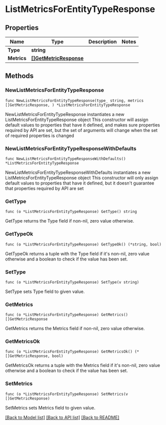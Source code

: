 # ListMetricsForEntityTypeResponse

## Properties

Name | Type | Description | Notes
------------ | ------------- | ------------- | -------------
**Type** | **string** |  | 
**Metrics** | [**[]GetMetricResponse**](GetMetricResponse.md) |  | 

## Methods

### NewListMetricsForEntityTypeResponse

`func NewListMetricsForEntityTypeResponse(type_ string, metrics []GetMetricResponse, ) *ListMetricsForEntityTypeResponse`

NewListMetricsForEntityTypeResponse instantiates a new ListMetricsForEntityTypeResponse object
This constructor will assign default values to properties that have it defined,
and makes sure properties required by API are set, but the set of arguments
will change when the set of required properties is changed

### NewListMetricsForEntityTypeResponseWithDefaults

`func NewListMetricsForEntityTypeResponseWithDefaults() *ListMetricsForEntityTypeResponse`

NewListMetricsForEntityTypeResponseWithDefaults instantiates a new ListMetricsForEntityTypeResponse object
This constructor will only assign default values to properties that have it defined,
but it doesn't guarantee that properties required by API are set

### GetType

`func (o *ListMetricsForEntityTypeResponse) GetType() string`

GetType returns the Type field if non-nil, zero value otherwise.

### GetTypeOk

`func (o *ListMetricsForEntityTypeResponse) GetTypeOk() (*string, bool)`

GetTypeOk returns a tuple with the Type field if it's non-nil, zero value otherwise
and a boolean to check if the value has been set.

### SetType

`func (o *ListMetricsForEntityTypeResponse) SetType(v string)`

SetType sets Type field to given value.


### GetMetrics

`func (o *ListMetricsForEntityTypeResponse) GetMetrics() []GetMetricResponse`

GetMetrics returns the Metrics field if non-nil, zero value otherwise.

### GetMetricsOk

`func (o *ListMetricsForEntityTypeResponse) GetMetricsOk() (*[]GetMetricResponse, bool)`

GetMetricsOk returns a tuple with the Metrics field if it's non-nil, zero value otherwise
and a boolean to check if the value has been set.

### SetMetrics

`func (o *ListMetricsForEntityTypeResponse) SetMetrics(v []GetMetricResponse)`

SetMetrics sets Metrics field to given value.



[[Back to Model list]](../README.md#documentation-for-models) [[Back to API list]](../README.md#documentation-for-api-endpoints) [[Back to README]](../README.md)


